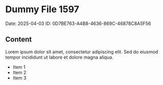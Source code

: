 # Dummy File 1597

Date: 2025-04-03
ID: 0D7BE763-A4B8-4636-869C-46878C8A5F56

## Content

Lorem ipsum dolor sit amet, consectetur adipiscing elit.
Sed do eiusmod tempor incididunt ut labore et dolore magna aliqua.

* Item 1
* Item 2
* Item 3

